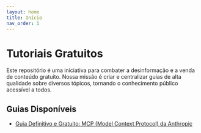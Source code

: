 ```yaml
---
layout: home
title: Início
nav_order: 1
---
```


# Tutoriais Gratuitos

Este repositório é uma iniciativa para combater a desinformação e a venda de conteúdo gratuito. Nossa missão é criar e centralizar guias de alta qualidade sobre diversos tópicos, tornando o conhecimento público acessível a todos.

## Guias Disponíveis

- [Guia Definitivo e Gratuito: MCP (Model Context Protocol) da Anthropic](./guia_mcp.md)
